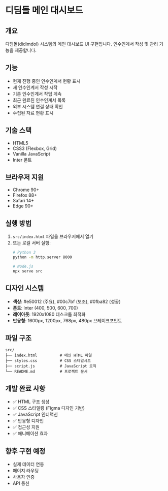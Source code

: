 # 디딤돌 메인 대시보드

## 개요
디딤돌(didimdol) 시스템의 메인 대시보드 UI 구현입니다. 인수인계서 작성 및 관리 기능을 제공합니다.

## 기능
- 현재 진행 중인 인수인계서 현황 표시
- 새 인수인계서 작성 시작
- 기존 인수인계서 작업 계속
- 최근 완료된 인수인계서 목록
- 외부 시스템 연결 상태 확인
- 수집된 자료 현황 표시

## 기술 스택
- HTML5
- CSS3 (Flexbox, Grid)
- Vanilla JavaScript
- Inter 폰트

## 브라우저 지원
- Chrome 90+
- Firefox 88+
- Safari 14+
- Edge 90+

## 실행 방법
1. `src/index.html` 파일을 브라우저에서 열기
2. 또는 로컬 서버 실행:
   ```bash
   # Python 3
   python -m http.server 8000
   
   # Node.js
   npx serve src
   ```

## 디자인 시스템
- **색상**: #e50012 (주요), #00c7bf (보조), #0fba82 (성공)
- **폰트**: Inter (400, 500, 600, 700)
- **레이아웃**: 1920x1080 데스크톱 최적화
- **반응형**: 1600px, 1200px, 768px, 480px 브레이크포인트

## 파일 구조
```
src/
├── index.html          # 메인 HTML 파일
├── styles.css          # CSS 스타일시트
├── script.js           # JavaScript 로직
└── README.md           # 프로젝트 문서
```

## 개발 완료 사항
- ✅ HTML 구조 생성
- ✅ CSS 스타일링 (Figma 디자인 기반)
- ✅ JavaScript 인터랙션
- ✅ 반응형 디자인
- ✅ 접근성 지원
- ✅ 애니메이션 효과

## 향후 구현 예정
- 실제 데이터 연동
- 페이지 라우팅
- 사용자 인증
- API 통신

